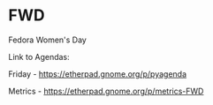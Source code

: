 # FWD
Fedora Women's Day

Link to Agendas:

Friday - https://etherpad.gnome.org/p/pyagenda

Metrics - https://etherpad.gnome.org/p/metrics-FWD
